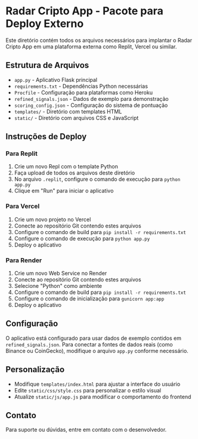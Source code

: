# Radar Cripto App - Pacote para Deploy Externo

Este diretório contém todos os arquivos necessários para implantar o Radar Cripto App em uma plataforma externa como Replit, Vercel ou similar.

## Estrutura de Arquivos

- `app.py` - Aplicativo Flask principal
- `requirements.txt` - Dependências Python necessárias
- `Procfile` - Configuração para plataformas como Heroku
- `refined_signals.json` - Dados de exemplo para demonstração
- `scoring_config.json` - Configuração do sistema de pontuação
- `templates/` - Diretório com templates HTML
- `static/` - Diretório com arquivos CSS e JavaScript

## Instruções de Deploy

### Para Replit

1. Crie um novo Repl com o template Python
2. Faça upload de todos os arquivos deste diretório
3. No arquivo `.replit`, configure o comando de execução para `python app.py`
4. Clique em "Run" para iniciar o aplicativo

### Para Vercel

1. Crie um novo projeto no Vercel
2. Conecte ao repositório Git contendo estes arquivos
3. Configure o comando de build para `pip install -r requirements.txt`
4. Configure o comando de execução para `python app.py`
5. Deploy o aplicativo

### Para Render

1. Crie um novo Web Service no Render
2. Conecte ao repositório Git contendo estes arquivos
3. Selecione "Python" como ambiente
4. Configure o comando de build para `pip install -r requirements.txt`
5. Configure o comando de inicialização para `gunicorn app:app`
6. Deploy o aplicativo

## Configuração

O aplicativo está configurado para usar dados de exemplo contidos em `refined_signals.json`. Para conectar a fontes de dados reais (como Binance ou CoinGecko), modifique o arquivo `app.py` conforme necessário.

## Personalização

- Modifique `templates/index.html` para ajustar a interface do usuário
- Edite `static/css/style.css` para personalizar o estilo visual
- Atualize `static/js/app.js` para modificar o comportamento do frontend

## Contato

Para suporte ou dúvidas, entre em contato com o desenvolvedor.
